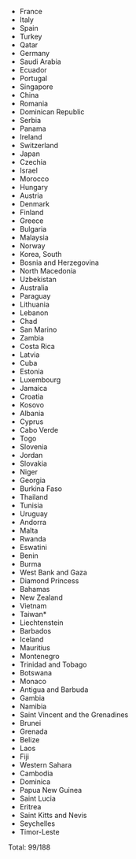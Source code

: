 * France
* Italy
* Spain
* Turkey
* Qatar
* Germany
* Saudi Arabia
* Ecuador
* Portugal
* Singapore
* China
* Romania
* Dominican Republic
* Serbia
* Panama
* Ireland
* Switzerland
* Japan
* Czechia
* Israel
* Morocco
* Hungary
* Austria
* Denmark
* Finland
* Greece
* Bulgaria
* Malaysia
* Norway
* Korea, South
* Bosnia and Herzegovina
* North Macedonia
* Uzbekistan
* Australia
* Paraguay
* Lithuania
* Lebanon
* Chad
* San Marino
* Zambia
* Costa Rica
* Latvia
* Cuba
* Estonia
* Luxembourg
* Jamaica
* Croatia
* Kosovo
* Albania
* Cyprus
* Cabo Verde
* Togo
* Slovenia
* Jordan
* Slovakia
* Niger
* Georgia
* Burkina Faso
* Thailand
* Tunisia
* Uruguay
* Andorra
* Malta
* Rwanda
* Eswatini
* Benin
* Burma
* West Bank and Gaza
* Diamond Princess
* Bahamas
* New Zealand
* Vietnam
* Taiwan*
* Liechtenstein
* Barbados
* Iceland
* Mauritius
* Montenegro
* Trinidad and Tobago
* Botswana
* Monaco
* Antigua and Barbuda
* Gambia
* Namibia
* Saint Vincent and the Grenadines
* Brunei
* Grenada
* Belize
* Laos
* Fiji
* Western Sahara
* Cambodia
* Dominica
* Papua New Guinea
* Saint Lucia
* Eritrea
* Saint Kitts and Nevis
* Seychelles
* Timor-Leste

Total: 99/188